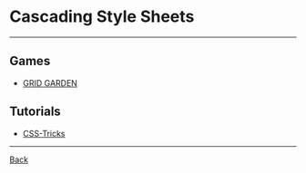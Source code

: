 # Cascading Style Sheets

---

## Games

- [GRID GARDEN](https://cssgridgarden.com/)

## Tutorials

- [CSS-Tricks](https://css-tricks.com/)

---

[Back](./../StyleSheet.md)

